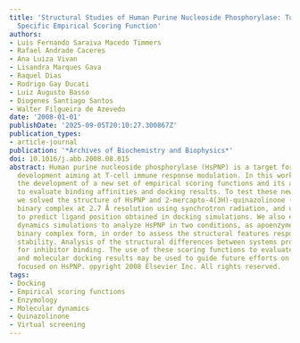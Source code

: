 ```yaml
---
title: 'Structural Studies of Human Purine Nucleoside Phosphorylase: Towards a New
  Specific Empirical Scoring Function'
authors:
- Luis Fernando Saraiva Macedo Timmers
- Rafael Andrade Caceres
- Ana Luiza Vivan
- Lisandra Marques Gava
- Raquel Dias
- Rodrigo Gay Ducati
- Luiz Augusto Basso
- Diogenes Santiago Santos
- Walter Filgueira de Azevedo
date: '2008-01-01'
publishDate: '2025-09-05T20:10:27.300867Z'
publication_types:
- article-journal
publication: '*Archives of Biochemistry and Biophysics*'
doi: 10.1016/j.abb.2008.08.015
abstract: Human purine nucleoside phosphorylase (HsPNP) is a target for inhibitor
  development aiming at T-cell immune response modulation. In this work, we report
  the development of a new set of empirical scoring functions and its application
  to evaluate binding affinities and docking results. To test these new functions,
  we solved the structure of HsPNP and 2-mercapto-4(3H)-quinazolinone (HsPNP:MQU)
  binary complex at 2.7 Å resolution using synchrotron radiation, and used these functions
  to predict ligand position obtained in docking simulations. We also employed molecular
  dynamics simulations to analyze HsPNP in two conditions, as apoenzyme and in the
  binary complex form, in order to assess the structural features responsible for
  stability. Analysis of the structural differences between systems provides explanation
  for inhibitor binding. The use of these scoring functions to evaluate binding affinities
  and molecular docking results may be used to guide future efforts on virtual screening
  focused on HsPNP. o̧pyright 2008 Elsevier Inc. All rights reserved.
tags:
- Docking
- Empirical scoring functions
- Enzymology
- Molecular dynamics
- Quinazolinone
- Virtual screening
---
```

